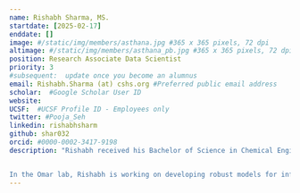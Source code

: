 ```yaml
---
name: Rishabh Sharma, MS.
startdate: [2025-02-17]
enddate: []
image: #/static/img/members/asthana.jpg #365 x 365 pixels, 72 dpi
altimage: #/static/img/members/asthana_pb.jpg #365 x 365 pixels, 72 dpi
position: Research Associate Data Scientist
priority: 3
#subsequent:  update once you become an alumnus
email: Rishabh.Sharma (at) cshs.org #Preferred public email address
scholar:  #Google Scholar User ID
website:
UCSF:  #UCSF Profile ID - Employees only
twitter: #Pooja_Seh
linkedin: rishabhsharm
github: shar032
orcid: #0000-0002-3417-9198
description: "Rishabh received his Bachelor of Science in Chemical Engineering from the University of Southern California in 2020. Subsequently, he received his Masters degree in Data Science from the University of Rochester. His prior work has focused on developing AI-driven platforms for spatial biology applications and language models for description-to-molecule generation tasks.


In the Omar lab, Rishabh is working on developing robust models for inferring high resolution spatial and molecular features from routine hematoxylin and eosin (H&E)-stained whole slide images (WSI)."
---
```

